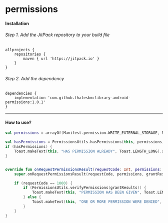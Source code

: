 # permissions

#### Installation

###### Step 1. Add the JitPack repository to your build file
```
allprojects {
    repositories {
        maven { url 'https://jitpack.io' }
    }
}
```

###### Step 2. Add the dependency
```
dependencies {
    implementation 'com.github.thalesbm:library-android-permissions:1.0.1'
}
```

------


#### How to use?

```kotlin
val permissions = arrayOf(Manifest.permission.WRITE_EXTERNAL_STORAGE, Manifest.permission.READ_EXTERNAL_STORAGE, Manifest.permission.CAMERA)

val hasPermissions = PermissionsUtils.hasPermissions(this, permissions, 1000)
if (hasPermissions) {
    Toast.makeText(this, "HAS PERMISSION ALREADY", Toast.LENGTH_LONG).show()
}


override fun onRequestPermissionsResult(requestCode: Int, permissions: Array<out String>, grantResults: IntArray) {
    super.onRequestPermissionsResult(requestCode, permissions, grantResults)

    if (requestCode == 1000) {
        if (PermissionsUtils.verifyPermissions(grantResults)) {
            Toast.makeText(this, "PERMISSION HAS BEEN GIVEN", Toast.LENGTH_LONG).show()
        } else {
            Toast.makeText(this, "ONE OR MORE PERMISSION WERE DENIED", Toast.LENGTH_LONG).show()
        }
    }
}
```
